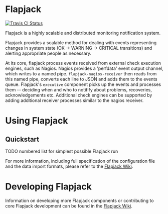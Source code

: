 # Flapjack

[![Travis CI Status][id_travis_img]][id_travis_link]

[id_travis_link]: https://secure.travis-ci.org/#!/flpjck/flapjack
[id_travis_img]: https://secure.travis-ci.org/flpjck/flapjack.png

Flapjack is a highly scalable and distributed monitoring notification system.

Flapjack provides a scalable method for dealing with events representing changes in system state (OK -> WARNING -> CRITICAL transitions) and alerting appropriate people as necessary.

At its core, flapjack process events received from external check execution engines, such as Nagios. Nagios provides a 'perfdata' event output channel, which writes to a named pipe. `flapjack-nagios-receiver` then reads from this named pipe, converts each line to JSON and adds them to the events queue. Flapjack's `executive` component picks up the events and processes them -- deciding when and who to notifify about problems, recoveries, acknowledgements etc. Additional check engines can be supported by adding additional receiver processes similar to the nagios receiver.


# Using Flapjack

## Quickstart

TODO numbered list for simplest possible Flapjack run

For more information, including full specification of the configuration file and the data import formats, please refer to the [Flapjack Wiki](https://github.com/ali-graham/flapjack/wiki/USING).

# Developing Flapjack

Information on developing more Flapjack components or contributing to core Flapjack development can be found in the [Flapjack Wiki](https://github.com/ali-graham/flapjack/wiki/DEVELOPING).